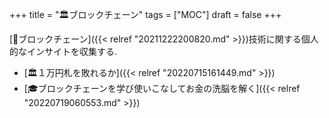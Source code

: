 +++
title = "🏛ブロックチェーン"
tags = ["MOC"]
draft = false
+++

[📝ブロックチェーン]({{< relref "20211222200820.md" >}})技術に関する個人的なインサイトを収集する.

-   [🏛１万円札を敗れるか]({{< relref "20220715161449.md" >}})
-   [🎓ブロックチェーンを学び使いこなしてお金の洗脳を解く]({{< relref "20220719060553.md" >}})
